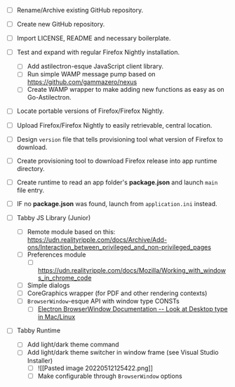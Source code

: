 - [ ] Rename/Archive existing GitHub repository.
- [ ] Create new GitHub repository.
- [ ] Import LICENSE, README and necessary boilerplate.
- [ ] Test and expand with regular Firefox Nightly installation.
	- [ ] Add astilectron-esque JavaScript client library.
	- [ ] Run simple WAMP message pump based on https://github.com/gammazero/nexus
	- [ ] Create WAMP wrapper to make adding new functions as easy as on Go-Astilectron.
- [ ] Locate portable versions of Firefox/Firefox Nightly.
- [ ] Upload Firefox/Firefox Nightly to easily retrievable, central location.
- [ ] Design `version` file that tells provisioning tool what version of Firefox to download.
- [ ] Create provisioning tool to download Firefox release into app runtime directory.
- [ ] Create runtime to read an app folder's __package.json__ and launch `main` file entry.
- [ ] IF no __package.json__ was found, launch from `application.ini` instead.

- [ ] Tabby JS Library (Junior)
	- [ ] Remote module based on this: https://udn.realityripple.com/docs/Archive/Add-ons/Interaction_between_privileged_and_non-privileged_pages 
	- [ ] Preferences module
		- [ ] https://udn.realityripple.com/docs/Mozilla/Working_with_windows_in_chrome_code
	- [ ] Simple dialogs
	- [ ] CoreGraphics wrapper (for PDF and other rendering contexts)
	- [ ] `BrowserWindow`-esque API with window type CONSTs
		- [ ] [Electron BrowserWindow Documentation -- Look at Desktop type in Mac/Linux](https://www.electronjs.org/docs/latest/api/browser-window#new-browserwindowoptions)

- [ ] Tabby Runtime
	- [ ] Add light/dark theme command
	- [ ] Add light/dark theme switcher in window frame (see Visual Studio Installer)
		- [ ] ![[Pasted image 20220512125422.png]]
		- [ ] Make configurable through `BrowserWindow` options